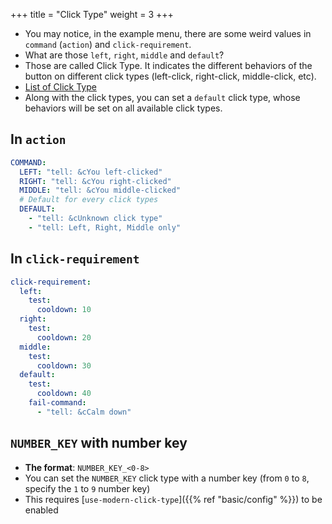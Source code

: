 +++
title = "Click Type"
weight = 3
+++

* You may notice, in the example menu, there are some weird values in `command` (`action`) and `click-requirement`.
* What are those `left`, `right`, `middle` and `default`?
* Those are called Click Type. It indicates the different behaviors of the button on different click types (left-click, right-click, middle-click, etc).
* [List of Click Type](https://hub.spigotmc.org/javadocs/spigot/org/bukkit/event/inventory/ClickType.html)
* Along with the click types, you can set a `default` click type, whose behaviors will be set on all available click types.

## In `action`

```yaml
COMMAND:
  LEFT: "tell: &cYou left-clicked"
  RIGHT: "tell: &cYou right-clicked"
  MIDDLE: "tell: &cYou middle-clicked"
  # Default for every click types
  DEFAULT:
    - "tell: &cUnknown click type"
    - "tell: Left, Right, Middle only"
```

## In `click-requirement`

```yaml
click-requirement:
  left:
    test:
      cooldown: 10
  right:
    test:
      cooldown: 20
  middle:
    test:
      cooldown: 30
  default:
    test:
      cooldown: 40
    fail-command:
      - "tell: &cCalm down"
```

## `NUMBER_KEY` with number key

* **The format**: `NUMBER_KEY_<0-8>`
* You can set the `NUMBER_KEY` click type with a number key (from `0` to `8`, specify the `1` to `9` number key)
* This requires [`use-modern-click-type`]({{% ref "basic/config" %}}) to be enabled
